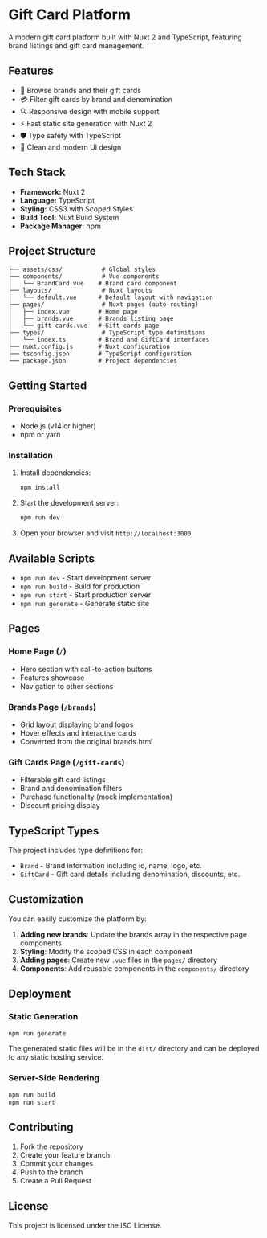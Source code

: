 # Gift Card Platform

A modern gift card platform built with Nuxt 2 and TypeScript, featuring brand listings and gift card management.

## Features

- 🎁 Browse brands and their gift cards
- 💳 Filter gift cards by brand and denomination
- 🔍 Responsive design with mobile support
- ⚡ Fast static site generation with Nuxt 2
- 🛡️ Type safety with TypeScript
- 🎨 Clean and modern UI design

## Tech Stack

- **Framework:** Nuxt 2
- **Language:** TypeScript
- **Styling:** CSS3 with Scoped Styles
- **Build Tool:** Nuxt Build System
- **Package Manager:** npm

## Project Structure

```
├── assets/css/           # Global styles
├── components/           # Vue components
│   └── BrandCard.vue    # Brand card component
├── layouts/              # Nuxt layouts
│   └── default.vue      # Default layout with navigation
├── pages/                # Nuxt pages (auto-routing)
│   ├── index.vue        # Home page
│   ├── brands.vue       # Brands listing page
│   └── gift-cards.vue   # Gift cards page
├── types/                # TypeScript type definitions
│   └── index.ts         # Brand and GiftCard interfaces
├── nuxt.config.js       # Nuxt configuration
├── tsconfig.json        # TypeScript configuration
└── package.json         # Project dependencies
```

## Getting Started

### Prerequisites

- Node.js (v14 or higher)
- npm or yarn

### Installation

1. Install dependencies:
   ```bash
   npm install
   ```

2. Start the development server:
   ```bash
   npm run dev
   ```

3. Open your browser and visit `http://localhost:3000`

## Available Scripts

- `npm run dev` - Start development server
- `npm run build` - Build for production
- `npm run start` - Start production server
- `npm run generate` - Generate static site

## Pages

### Home Page (`/`)
- Hero section with call-to-action buttons
- Features showcase
- Navigation to other sections

### Brands Page (`/brands`)
- Grid layout displaying brand logos
- Hover effects and interactive cards
- Converted from the original brands.html

### Gift Cards Page (`/gift-cards`)
- Filterable gift card listings
- Brand and denomination filters
- Purchase functionality (mock implementation)
- Discount pricing display

## TypeScript Types

The project includes type definitions for:
- `Brand` - Brand information including id, name, logo, etc.
- `GiftCard` - Gift card details including denomination, discounts, etc.

## Customization

You can easily customize the platform by:

1. **Adding new brands**: Update the brands array in the respective page components
2. **Styling**: Modify the scoped CSS in each component
3. **Adding pages**: Create new `.vue` files in the `pages/` directory
4. **Components**: Add reusable components in the `components/` directory

## Deployment

### Static Generation
```bash
npm run generate
```

The generated static files will be in the `dist/` directory and can be deployed to any static hosting service.

### Server-Side Rendering
```bash
npm run build
npm run start
```

## Contributing

1. Fork the repository
2. Create your feature branch
3. Commit your changes
4. Push to the branch
5. Create a Pull Request

## License

This project is licensed under the ISC License.
